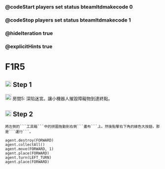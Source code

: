 ### @codeStart players set status bteamltdmakecode 0
### @codeStop players set status bteamltdmakecode 1


### @hideIteration true
### @explicitHints true

# F1R5

## <img src="https://blocklite.20240806.xyz/tw/1/f1r5" width="20" height="20"> Step 1
<img src="https://blocklite.20240806.xyz/tw/1/f1r5" width="20" height="20"> 房間5: 深陷迷宮。讓小機器人摧毀障礙物到達終點。

## <img src="https://blocklite.20240806.xyz/tw/1/f1r5" width="20" height="20"> Step 2
    將左側的```工具箱```中的拼圖拖動到右側```畫布```上。然後點擊右下角的綠色大按鈕，那是```運行```。

```ghost
agent.destroy(FORWARD)
agent.collectAll()
agent.move(FORWARD, 1)
agent.place(FORWARD)
agent.turn(LEFT_TURN)
agent.place(FORWARD)

```

```template

```

```package
``` 